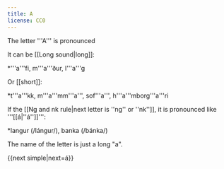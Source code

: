 ```yaml
---
title: A
license: CC0
---
```


The letter '''A''' is pronounced <Audio src="GNxf.mp3" inline/>. This is the same sound as in the English word ''f'''a'''ther''.

It can be [[Long sound|long]]:

*'''a'''fi, m'''a'''ður, l'''a'''g

Or [[short]]:

*t'''a'''kk, m'''a'''mm'''a''', sof'''a''', h'''a'''mborg'''a'''ri

If the [[Ng and nk rule|next letter is ''ng'' or ''nk'']], it is pronounced like '''[[á|''á'']]''':

*langur (/lángur/), banka (/bánka/)

The name of the letter is just a long "a".

{{next simple|next=á}}